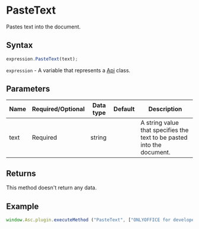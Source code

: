 # PasteText

Pastes text into the document.

## Syntax

```javascript
expression.PasteText(text);
```

`expression` - A variable that represents a [Api](../Api.md) class.

## Parameters

| **Name** | **Required/Optional** | **Data type** | **Default** | **Description** |
| ------------- | ------------- | ------------- | ------------- | ------------- |
| text | Required | string |  | A string value that specifies the text to be pasted into the document. |

## Returns

This method doesn't return any data.

## Example

```javascript editor-docx
window.Asc.plugin.executeMethod ("PasteText", ["ONLYOFFICE for developers"]);
```
